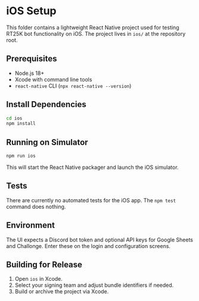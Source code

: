 # iOS Setup

This folder contains a lightweight React Native project used for testing RT25K bot functionality on iOS. The project lives in `ios/` at the repository root.

## Prerequisites

- Node.js 18+
- Xcode with command line tools
- `react-native` CLI (`npx react-native --version`)

## Install Dependencies

```bash
cd ios
npm install
```

## Running on Simulator

```bash
npm run ios
```

This will start the React Native packager and launch the iOS simulator.

## Tests

There are currently no automated tests for the iOS app. The `npm test` command does nothing.

## Environment

The UI expects a Discord bot token and optional API keys for Google Sheets and Challonge. Enter these on the login and configuration screens.

## Building for Release

1. Open `ios` in Xcode.
2. Select your signing team and adjust bundle identifiers if needed.
3. Build or archive the project via Xcode.

